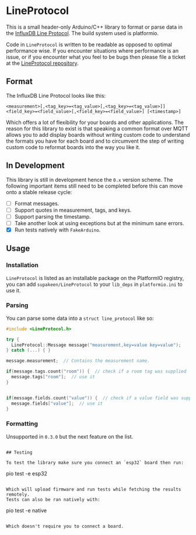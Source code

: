 # LineProtocol

This is a small header-only Arduino/C++ library to format or parse data in the [InfluxDB Line Protocol](https://docs.influxdata.com/influxdb/v2.0/reference/syntax/line-protocol/).
The build system used is platformio.

Code in `LineProtocol` is written to be readable as opposed to optimal
performance wise. If you encounter situations where performance is
an issue, or if you encounter what you feel to be bugs then please file
a ticket at the [LineProtocol repository](https://github.com/wormouth/LineProtocol).

## Format

The InfluxDB Line Protocol looks like this:

```
<measurement>[,<tag_key>=<tag_value>[,<tag_key>=<tag_value>]] <field_key>=<field_value>[,<field_key>=<field_value>] [<timestamp>]
```

Which offers a lot of flexibility for your boards and other applications. The
reason for this library to exist is that speaking a common format over MQTT
allows you to add display boards without writing custom code to understand the
formats you have for each board and to circumvent the step of writing custom code
to reformat boards into the way you like it.

## In Development

This library is still in development hence the `0.x` version scheme. The
following important items still need to be completed before this can move
onto a stable release cycle:

- [ ] Format messages.
- [ ] Support quotes in measurement, tags, and keys.
- [ ] Support parsing the timestamp.
- [ ] Take another look at using exceptions but at the minimum sane errors.
- [x] Run tests natively with `FakeArduino`.

## Usage

### Installation

`LineProtocol` is listed as an installable package on the PlatformIO registry,
you can add `supakeen/LineProtocol` to your `lib_deps` in `platformio.ini` to
use it.

### Parsing

You can parse some data into a `struct line_protocol` like so:

```cpp
#include <LineProtocol.h>

try {
  LineProtocol::Message message("measurement,key=value key=value");
} catch (...) { }

message.measurement;  // Contains the measurement name.

if(message.tags.count("room")) {  // check if a room tag was supplied
  message.tags["room"];  // use it
}


if(message.fields.count("value")) {  // check if a value field was supplied
  message.fields["value"];  // use it
}
```

### Formatting

Unsupported in `0.3.0` but the next feature on the list.

```

## Testing

To test the library make sure you connect an `esp32` board then run:

```
pio test -e esp32
```

Which will upload firmware and run tests while fetching the results remotely.
Tests can also be ran natively with:

```
pio test -e native
```

Which doesn't require you to connect a board.
